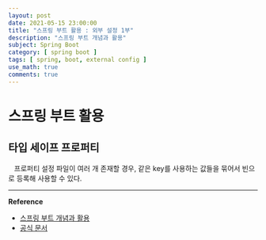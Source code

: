 ```yaml
---
layout: post
date: 2021-05-15 23:00:00
title: "스프링 부트 활용 : 외부 설정 1부"
description: "스프링 부트 개념과 활용"
subject: Spring Boot
category: [ spring boot ]
tags: [ spring, boot, external config ]
use_math: true
comments: true
---
```


# 스프링 부트 활용

## 타입 세이프 프로퍼티

&nbsp;&nbsp;&nbsp;프로퍼티 설정 파일이 여러 개 존재할 경우, 같은 key를 사용하는 값들을 묶어서 빈으로 등록해 사용할 수 있다.

---
**Reference**
+ [스프링 부트 개념과 활용](https://inf.run/Xny5)
+ [공식 문서](https://docs.spring.io/spring-boot/docs/2.0.3.RELEASE/reference/htmlsingle/)
